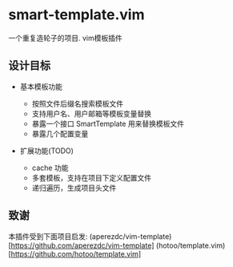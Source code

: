 # smart-template.vim
一个重复造轮子的项目. vim模板插件
## 设计目标

 - 基本模板功能
    - 按照文件后缀名搜索模板文件
    - 支持用户名、用户邮箱等模板变量替换
    - 暴露一个接口 SmartTemplate 用来替换模板文件
    - 暴露几个配置变量

 - 扩展功能(TODO)
    - cache 功能
    - 多套模板，支持在项目下定义配置文件
    - 递归遍历，生成项目头文件

## 致谢    
本插件受到下面项目启发:
 (aperezdc/vim-template)[https://github.com/aperezdc/vim-template]
 (hotoo/template.vim)[https://github.com/hotoo/template.vim]

